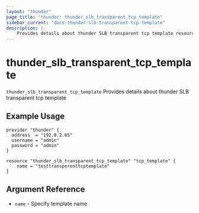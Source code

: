 ```yaml
---
layout: "thunder"
page_title: "thunder: thunder_slb_transparent_tcp_template"
sidebar_current: "docs-thunder-slb-transparent-tcp-template"
description: |-
    Provides details about thunder SLB transparent tcp template resource for A10
---
```


# thunder\_slb\_transparent\_tcp\_template

`thunder_slb_transparent_tcp_template` Provides details about thunder SLB transparent tcp template
## Example Usage


```hcl
provider "thunder" {
  address  = "192.0.2.65"
  username = "admin"
  password = "admin"
}

resource "thunder_slb_transparent_tcp_template" "tcp_template" {
	name = "testtransperenttcptemplate"
}
```

## Argument Reference

* `name` - Specify template name





